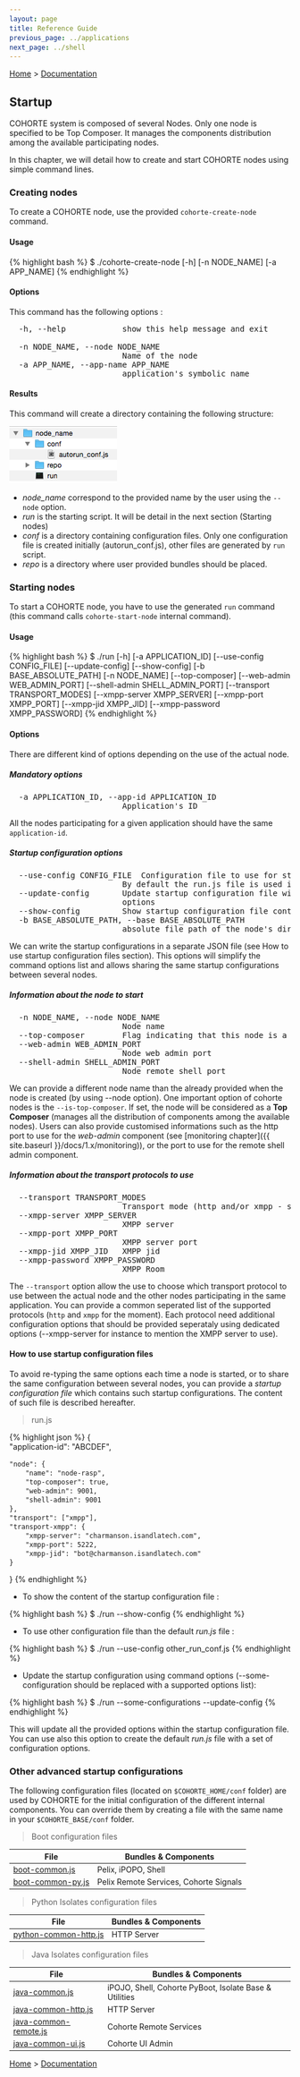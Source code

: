 ```yaml
---
layout: page
title: Reference Guide
previous_page: ../applications
next_page: ../shell
---
```


[Home](../../../) > [Documentation](../)

## Startup

COHORTE system is composed of several Nodes. Only one node is specified to be Top Composer. It manages the components distribution among the available participating nodes.

In this chapter, we will detail how to create and start COHORTE nodes using simple command lines.

### Creating nodes

To create a COHORTE node, use the provided `cohorte-create-node` command.

#### Usage

{% highlight bash %}
$ ./cohorte-create-node [-h] [-n NODE_NAME] [-a APP_NAME]
{% endhighlight %}


#### Options

This command has the following options :

<pre>
  -h, --help            show this help message and exit

  -n NODE_NAME, --node NODE_NAME
                        Name of the node
  -a APP_NAME, --app-name APP_NAME
                        application's symbolic name
</pre>                      

#### Results

This command will create a directory containing the following structure:

![Cohorte node directory structure](cohorte-node-directory-structure.png)

* *node_name* correspond to the provided name by the user using the `--node` option.
* *run* is the starting script. It will be detail in the next section (Starting nodes)
* *conf* is a directory containing configuration files. Only one configuration file is created initially (autorun_conf.js), other files are generated by `run` script.
* *repo* is a directory where user provided bundles should be placed.




### Starting nodes

To start a COHORTE node, you have to use the generated `run` command (this command calls `cohorte-start-node` internal command).

#### Usage
{% highlight bash %}
$ ./run [-h] [-a APPLICATION_ID] [--use-config CONFIG_FILE]
        [--update-config] [--show-config]
        [-b BASE_ABSOLUTE_PATH] [-n NODE_NAME]
        [--top-composer]
        [--web-admin WEB_ADMIN_PORT]
        [--shell-admin SHELL_ADMIN_PORT]
        [--transport TRANSPORT_MODES]
        [--xmpp-server XMPP_SERVER]
        [--xmpp-port XMPP_PORT] [--xmpp-jid XMPP_JID]
        [--xmpp-password XMPP_PASSWORD]
{% endhighlight %}

#### Options

There are different kind of options depending on the use of the actual node.

##### Mandatory options

<pre>
  -a APPLICATION_ID, --app-id APPLICATION_ID
                        Application's ID
</pre>                      

All the nodes participating for a given application should have the same `application-id`. 

##### Startup configuration options

<pre>
  --use-config CONFIG_FILE  Configuration file to use for starting cohorte node.
                        By default the run.js file is used if available
  --update-config       Update startup configuration file with provided
                        options
  --show-config         Show startup configuration file content
  -b BASE_ABSOLUTE_PATH, --base BASE_ABSOLUTE_PATH
                        absolute file path of the node's directory
</pre>

We can write the startup configurations in a separate JSON file (see How to use startup configuration files section). This options will simplify the command options list and allows sharing the same startup configurations between several nodes.

##### Information about the node to start

<pre>
  -n NODE_NAME, --node NODE_NAME
                        Node name
  --top-composer        Flag indicating that this node is a Top Composer
  --web-admin WEB_ADMIN_PORT
                        Node web admin port
  --shell-admin SHELL_ADMIN_PORT
                        Node remote shell port
</pre>

We can provide a different node name than the already provided when the node is created (by using --node option). One important option of cohorte nodes is the `--is-top-composer`. If set, the node will be considered as a **Top Composer** (manages all the distribution of components among the available nodes). Users can also provide customised informations such as the http port to use for the *web-admin* component (see [monitoring chapter]({{ site.baseurl }}/docs/1.x/monitoring)), or the port to use for the remote shell admin component. 

#####  Information about the transport protocols to use
<pre>
  --transport TRANSPORT_MODES
                        Transport mode (http and/or xmpp - seperated by comma)
  --xmpp-server XMPP_SERVER
                        XMPP server
  --xmpp-port XMPP_PORT
                        XMPP server port
  --xmpp-jid XMPP_JID   XMPP jid
  --xmpp-password XMPP_PASSWORD
                        XMPP Room
</pre>

The `--transport` option allow the use to choose which transport protocol to use between the actual node and the other nodes participating in the same application. You can provide a common seperated list of the supported protocols (`http` and `xmpp` for the moment). Each protocol need additional configuration options that should be provided seperataly using dedicated options (--xmpp-server for instance to mention the XMPP server to use).

#### How to use startup configuration files

To avoid re-typing the same options each time a node is started, or to share the same configuration between several nodes, you can provide a *startup configuration file* which contains such startup configurations. The content of such file is described hereafter. 

> run.js

{% highlight json %}
{	
	"application-id": "ABCDEF",

	"node": {		
		"name": "node-rasp",
		"top-composer": true,
		"web-admin": 9001,
		"shell-admin": 9001		
	},
	"transport": ["xmpp"],
	"transport-xmpp": {
		"xmpp-server": "charmanson.isandlatech.com",
		"xmpp-port": 5222,
		"xmpp-jid": "bot@charmanson.isandlatech.com"
	}
}
{% endhighlight %}

* To show the content of the startup configuration file :

{% highlight bash %}
$ ./run --show-config 
{% endhighlight %}

* To use other configuration file than the default *run.js* file :

{% highlight bash %}
$ ./run --use-config other_run_conf.js
{% endhighlight %}

* Update the startup configuration using command options (--some-configuration should be replaced with a supported options list):

{% highlight bash %}
$ ./run --some-configurations --update-config
{% endhighlight %}

This will update all the provided options within the startup configuration file. You can use also this option to create the default *run.js* file with a set of configuration options.

### Other advanced startup configurations

The following configuration files (located on `$COHORTE_HOME/conf` folder) are used by COHORTE for the initial configuration of the different internal components. You can override them by creating a file with the same name in your `$COHORTE_BASE/conf` folder.

> Boot configuration files

<table class="table table-striped table-bordered table-hover table-condensed">
	<thead>
	<tr>
		<th> File               </th><th> Bundles &amp; Components  </th>
	</tr>
	</thead>
	<tbody><tr>
		<td> <a href src="#">boot-common.js</a>        </td><td> Pelix, iPOPO, Shell </td>
	</tr>
	<tr>
		<td> <a href src="#">boot-common-py.js</a>     </td><td> Pelix Remote Services, Cohorte Signals </td>
	</tr>
	</tbody>
	</table>

> Python Isolates configuration files

<table class="table table-striped table-bordered table-hover table-condensed">
	<thead>	
	<tr>
		<th> File               </th><th> Bundles &amp; Components  </th>
	</tr>
	</thead>
	<tbody>
	<tr>
		<td> <a href src="#">python-common-http.js</a> </td><td> HTTP Server </td>
	</tr>
	</tbody>
	</table>

> Java Isolates configuration files

<table class="table table-striped table-bordered table-hover table-condensed">
	<thead>	
	<tr>
		<th> File               </th><th> Bundles &amp; Components  </th>
	</tr>
	</thead>
	<tbody>
	<tr>
		<td> <a href src="#">java-common.js</a>        </td><td> iPOJO, Shell, Cohorte PyBoot, Isolate Base &amp; Utilities </td>
	</tr>
	<tr>
		<td> <a href src="#">java-common-http.js</a>   </td><td> HTTP Server </td>
	</tr>
	<tr>
		<td> <a href src="#">java-common-remote.js</a> </td><td> Cohorte Remote Services </td>
	</tr>	
	<tr>
		<td> <a href src="#">java-common-ui.js</a>     </td><td> Cohorte UI Admin </td>
	</tr>
</tbody></table>




[Home](../../../) > [Documentation](../)
